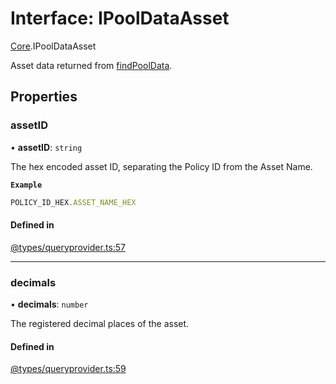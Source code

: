 # Interface: IPoolDataAsset

[Core](../modules/Core.md).IPoolDataAsset

Asset data returned from [findPoolData](Core.IQueryProviderClass.md#findpooldata).

## Properties

### assetID

• **assetID**: `string`

The hex encoded asset ID, separating the Policy ID from the Asset Name.

**`Example`**

```ts
POLICY_ID_HEX.ASSET_NAME_HEX
```

#### Defined in

[@types/queryprovider.ts:57](https://github.com/SundaeSwap-finance/sundae-sdk/blob/main/packages/core/src/@types/queryprovider.ts#L57)

___

### decimals

• **decimals**: `number`

The registered decimal places of the asset.

#### Defined in

[@types/queryprovider.ts:59](https://github.com/SundaeSwap-finance/sundae-sdk/blob/main/packages/core/src/@types/queryprovider.ts#L59)
